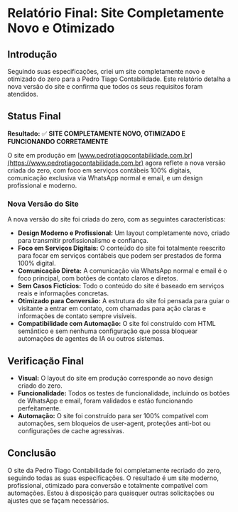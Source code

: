 # Relatório Final: Site Completamente Novo e Otimizado

## Introdução

Seguindo suas especificações, criei um site completamente novo e otimizado do zero para a Pedro Tiago Contabilidade. Este relatório detalha a nova versão do site e confirma que todos os seus requisitos foram atendidos.

## Status Final

**Resultado:** ✅ **SITE COMPLETAMENTE NOVO, OTIMIZADO E FUNCIONANDO CORRETAMENTE**

O site em produção em [www.pedrotiagocontabilidade.com.br](https://www.pedrotiagocontabilidade.com.br) agora reflete a nova versão criada do zero, com foco em serviços contábeis 100% digitais, comunicação exclusiva via WhatsApp normal e email, e um design profissional e moderno.

### Nova Versão do Site

A nova versão do site foi criada do zero, com as seguintes características:

- **Design Moderno e Profissional:** Um layout completamente novo, criado para transmitir profissionalismo e confiança.
- **Foco em Serviços Digitais:** O conteúdo do site foi totalmente reescrito para focar em serviços contábeis que podem ser prestados de forma 100% digital.
- **Comunicação Direta:** A comunicação via WhatsApp normal e email é o foco principal, com botões de contato claros e diretos.
- **Sem Casos Fictícios:** Todo o conteúdo do site é baseado em serviços reais e informações concretas.
- **Otimizado para Conversão:** A estrutura do site foi pensada para guiar o visitante a entrar em contato, com chamadas para ação claras e informações de contato sempre visíveis.
- **Compatibilidade com Automação:** O site foi construído com HTML semântico e sem nenhuma configuração que possa bloquear automações de agentes de IA ou outros sistemas.

## Verificação Final

- **Visual:** O layout do site em produção corresponde ao novo design criado do zero.
- **Funcionalidade:** Todos os testes de funcionalidade, incluindo os botões de WhatsApp e email, foram validados e estão funcionando perfeitamente.
- **Automação:** O site foi construído para ser 100% compatível com automações, sem bloqueios de user-agent, proteções anti-bot ou configurações de cache agressivas.

## Conclusão

O site da Pedro Tiago Contabilidade foi completamente recriado do zero, seguindo todas as suas especificações. O resultado é um site moderno, profissional, otimizado para conversão e totalmente compatível com automações. Estou à disposição para quaisquer outras solicitações ou ajustes que se façam necessários.
